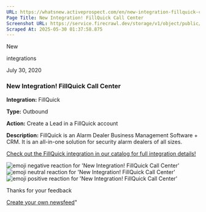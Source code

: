 ```yaml
---
URL: https://whatsnew.activeprospect.com/en/new-integration-fillquick-call-center
Page Title: New Integration! FillQuick Call Center
Screenshot URL: https://service.firecrawl.dev/storage/v1/object/public/media/screenshot-aeb38c5e-74bd-4475-b2c2-7b348e4c1f68.png
Scraped At: 2025-05-30 01:37:58.875
---
```

New






integrations



July 30, 2020

### New Integration! FillQuick Call Center

**Integration:** FillQuick

**Type:** Outbound

**Action:** Create a Lead in a FillQuick account

**Description:** FillQuick is an Alarm Dealer Business Management Software + CRM. It is an all-in-one solution for security alarm dealers of all sizes.

[Check out the FillQuick integration in our catalog for full integration details!](https://activeprospect.com/integrations/fillquick/)

![emoji negative reaction for 'New Integration! FillQuick Call Center'](https://app.getbeamer.com/images/emojiNeg.svg)![emoji neutral reaction for 'New Integration! FillQuick Call Center'](https://app.getbeamer.com/images/emojiNeut.svg)![emoji positive reaction for 'New Integration! FillQuick Call Center'](https://app.getbeamer.com/images/emojiPos.svg)

Thanks for your feedback

[Create your own newsfeed](https://www.getbeamer.com/?ref=watermark_MErKJCnu12412_public&company=ActiveProspect&watermarkRef=create&utm_term=MErKJCnu12412&utm_content=ActiveProspect&utm_source=standalone&utm_medium=footer&utm_campaign=create)"

